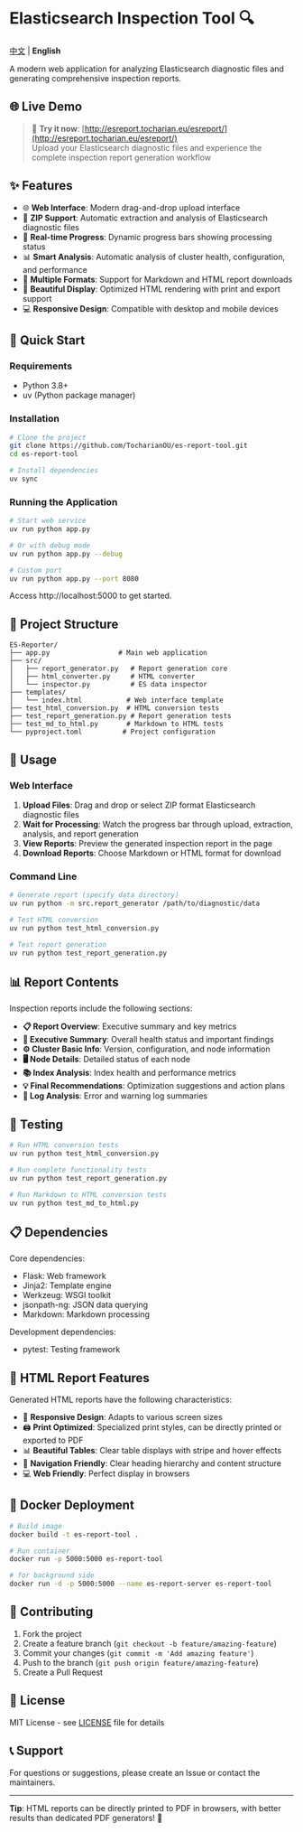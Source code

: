 # Elasticsearch Inspection Tool 🔍

[中文](README-zh.md) | **English**

A modern web application for analyzing Elasticsearch diagnostic files and generating comprehensive inspection reports.

## 🌐 Live Demo

> 🚀 **Try it now**: [http://esreport.tocharian.eu/esreport/](http://esreport.tocharian.eu/esreport/)  
> Upload your Elasticsearch diagnostic files and experience the complete inspection report generation workflow

## ✨ Features

- 🌐 **Web Interface**: Modern drag-and-drop upload interface
- 📁 **ZIP Support**: Automatic extraction and analysis of Elasticsearch diagnostic files  
- 🔄 **Real-time Progress**: Dynamic progress bars showing processing status
- 📊 **Smart Analysis**: Automatic analysis of cluster health, configuration, and performance
- 📄 **Multiple Formats**: Support for Markdown and HTML report downloads
- 🎨 **Beautiful Display**: Optimized HTML rendering with print and export support
- 💻 **Responsive Design**: Compatible with desktop and mobile devices

## 🚀 Quick Start

### Requirements

- Python 3.8+
- uv (Python package manager)

### Installation

```bash
# Clone the project
git clone https://github.com/TocharianOU/es-report-tool.git
cd es-report-tool

# Install dependencies
uv sync
```

### Running the Application

```bash
# Start web service
uv run python app.py

# Or with debug mode
uv run python app.py --debug

# Custom port
uv run python app.py --port 8080
```

Access http://localhost:5000 to get started.

## 📁 Project Structure

```
ES-Reporter/
├── app.py                 # Main web application
├── src/
│   ├── report_generator.py   # Report generation core
│   ├── html_converter.py     # HTML converter
│   └── inspector.py          # ES data inspector
├── templates/
│   └── index.html           # Web interface template
├── test_html_conversion.py  # HTML conversion tests
├── test_report_generation.py # Report generation tests
├── test_md_to_html.py       # Markdown to HTML tests
└── pyproject.toml          # Project configuration
```

## 🔧 Usage

### Web Interface

1. **Upload Files**: Drag and drop or select ZIP format Elasticsearch diagnostic files
2. **Wait for Processing**: Watch the progress bar through upload, extraction, analysis, and report generation
3. **View Reports**: Preview the generated inspection report in the page
4. **Download Reports**: Choose Markdown or HTML format for download

### Command Line

```bash
# Generate report (specify data directory)
uv run python -m src.report_generator /path/to/diagnostic/data

# Test HTML conversion
uv run python test_html_conversion.py

# Test report generation
uv run python test_report_generation.py
```

## 📊 Report Contents

Inspection reports include the following sections:

- **📋 Report Overview**: Executive summary and key metrics
- **🎯 Executive Summary**: Overall health status and important findings  
- **⚙️ Cluster Basic Info**: Version, configuration, and node information
- **🖥️ Node Details**: Detailed status of each node
- **📚 Index Analysis**: Index health and performance metrics
- **💡 Final Recommendations**: Optimization suggestions and action plans
- **📝 Log Analysis**: Error and warning log summaries

## 🧪 Testing

```bash
# Run HTML conversion tests
uv run python test_html_conversion.py

# Run complete functionality tests
uv run python test_report_generation.py

# Run Markdown to HTML conversion tests
uv run python test_md_to_html.py
```

## 📋 Dependencies

Core dependencies:
- Flask: Web framework
- Jinja2: Template engine  
- Werkzeug: WSGI toolkit
- jsonpath-ng: JSON data querying
- Markdown: Markdown processing

Development dependencies:
- pytest: Testing framework

## 🎨 HTML Report Features

Generated HTML reports have the following characteristics:

- 📱 **Responsive Design**: Adapts to various screen sizes
- 🖨️ **Print Optimized**: Specialized print styles, can be directly printed or exported to PDF
- 📊 **Beautiful Tables**: Clear table displays with stripe and hover effects
- 🎯 **Navigation Friendly**: Clear heading hierarchy and content structure
- 💻 **Web Friendly**: Perfect display in browsers

## 🐳 Docker Deployment

```bash
# Build image
docker build -t es-report-tool .

# Run container
docker run -p 5000:5000 es-report-tool

# for background side
docker run -d -p 5000:5000 --name es-report-server es-report-tool
```

## 🤝 Contributing

1. Fork the project
2. Create a feature branch (`git checkout -b feature/amazing-feature`)
3. Commit your changes (`git commit -m 'Add amazing feature'`)
4. Push to the branch (`git push origin feature/amazing-feature`)
5. Create a Pull Request

## 📄 License

MIT License - see [LICENSE](LICENSE) file for details

## 📞 Support

For questions or suggestions, please create an Issue or contact the maintainers.

---

**Tip**: HTML reports can be directly printed to PDF in browsers, with better results than dedicated PDF generators! 🎯 
